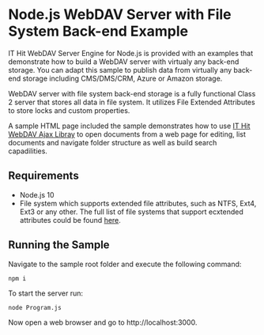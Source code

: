 # Node.js WebDAV Server with File System Back-end Example
IT Hit WebDAV Server Engine for Node.js is provided with an examples that demonstrate how to build a WebDAV server with virtualy any back-end storage. You can adapt this sample to publish data from virtually any back-end storage including CMS/DMS/CRM, Azure or Amazon storage. 

WebDAV server with file system back-end storage is a fully functional Class 2 server that stores all data in file system. It utilizes File Extended Attributes to store locks and custom properties. 

A sample HTML page included the sample demonstrates how to use [IT Hit WebDAV Ajax Libray](https://www.webdavsystem.com/ajax/) to open documents from a web page for editing, list documents and navigate folder structure as well as build search capadilities.


## Requirements
* Node.js 10
* File system which supports extended file attributes, such as NTFS, Ext4, Ext3 or any other. The full list of file systems that support ecxtended attributes could be found [here](https://en.wikipedia.org/wiki/Extended_file_attributes).

## Running the Sample

Navigate to the sample root folder and execute the following command:

`npm i`

To start the server run:

`node Program.js`

Now open a web browser and go to http://localhost:3000.
